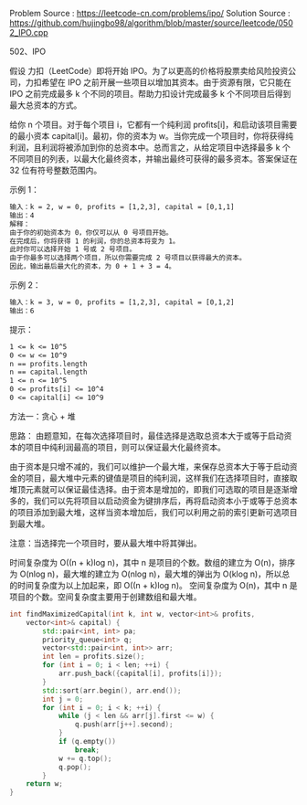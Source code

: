 <!--
 * @Author : Hu Jingbo
 * @Date   : 2021-09-12
-->

Problem Source : <https://leetcode-cn.com/problems/ipo/>
Solution Source : <https://github.com/hujingbo98/algorithm/blob/master/source/leetcode/0502_IPO.cpp>

502、IPO

假设 力扣（LeetCode）即将开始 IPO。为了以更高的价格将股票卖给风险投资公司，力扣希望在 IPO 之前开展一些项目以增加其资本。由于资源有限，它只能在 IPO 之前完成最多 k 个不同的项目。帮助力扣设计完成最多 k 个不同项目后得到最大总资本的方式。

给你 n 个项目。对于每个项目 i，它都有一个纯利润 profits[i]，和启动该项目需要的最小资本 capital[i]。最初，你的资本为 w。当你完成一个项目时，你将获得纯利润，且利润将被添加到你的总资本中。总而言之，从给定项目中选择最多 k 个不同项目的列表，以最大化最终资本，并输出最终可获得的最多资本。答案保证在 32 位有符号整数范围内。

示例 1：

```txt
输入：k = 2, w = 0, profits = [1,2,3], capital = [0,1,1]
输出：4
解释：
由于你的初始资本为 0，你仅可以从 0 号项目开始。
在完成后，你将获得 1 的利润，你的总资本将变为 1。
此时你可以选择开始 1 号或 2 号项目。
由于你最多可以选择两个项目，所以你需要完成 2 号项目以获得最大的资本。
因此，输出最后最大化的资本，为 0 + 1 + 3 = 4。
```

示例 2：

```txt
输入：k = 3, w = 0, profits = [1,2,3], capital = [0,1,2]
输出：6
```

提示：

```txt
1 <= k <= 10^5
0 <= w <= 10^9
n == profits.length
n == capital.length
1 <= n <= 10^5
0 <= profits[i] <= 10^4
0 <= capital[i] <= 10^9
```

方法一：贪心 + 堆

思路：
由题意知，在每次选择项目时，最佳选择是选取总资本大于或等于启动资本的项目中纯利润最高的项目，则可以保证最大化最终资本。

由于资本是只增不减的，我们可以维护一个最大堆，来保存总资本大于等于启动资金的项目，最大堆中元素的键值是项目的纯利润，这样我们在选择项目时，直接取堆顶元素就可以保证最佳选择。由于资本是增加的，即我们可选取的项目是逐渐增多的，我们可以先将项目以启动资金为键排序后，再将启动资本小于或等于总资本的项目添加到最大堆，这样当资本增加后，我们可以利用之前的索引更新可选项目到最大堆。

注意：当选择完一个项目时，要从最大堆中将其弹出。

时间复杂度为 O((n + k)log n)，其中 n 是项目的个数。数组的建立为 O(n)，排序为 O(nlog n)，最大堆的建立为 O(nlog n)，最大堆的弹出为 O(klog n)，所以总的时间复杂度为以上加起来，即 O((n + k)log n)。
空间复杂度为 O(n)，其中 n 是项目的个数。空间复杂度主要用于创建数组和最大堆。

```c++
int findMaximizedCapital(int k, int w, vector<int>& profits, 
    vector<int>& capital) {
        std::pair<int, int> pa;
        priority_queue<int> q;
        vector<std::pair<int, int>> arr;
        int len = profits.size();
        for (int i = 0; i < len; ++i) {
            arr.push_back({capital[i], profits[i]});
        }
        std::sort(arr.begin(), arr.end());
        int j = 0;
        for (int i = 0; i < k; ++i) {
            while (j < len && arr[j].first <= w) {
                q.push(arr[j++].second);
            }
            if (q.empty())
                break;
            w += q.top();
            q.pop();
        }
    return w;
}
```
